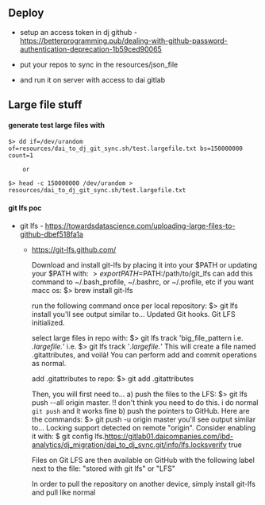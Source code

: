 


Deploy
------------------------
- setup an access token in dj github - https://betterprogramming.pub/dealing-with-github-password-authentication-deprecation-1b59ced90065 

- put your repos to sync in the resources/json_file

- and run it on server with access to dai gitlab 





Large file stuff
------------------------

#### generate test large files with

	$> dd if=/dev/urandom of=resources/dai_to_dj_git_sync.sh/test.largefile.txt bs=150000000 count=1

		or 

	$> head -c 150000000 /dev/urandom > resources/dai_to_dj_git_sync.sh/test.largefile.txt



#### git lfs poc
- git lfs - https://towardsdatascience.com/uploading-large-files-to-github-dbef518fa1a
	- https://git-lfs.github.com/

		Download and install git-lfs by placing it into your $PATH
			or updating your $PATH with: $> export PATH=$PATH:/path/to/git_lfs
				can add this command to ~/.bash_profile, ~/.bashrc, or ~/.profile, etc if you want
			macc os: $> brew install git-lfs

		run the following command once per local repository: 
			$> git lfs install
			you'll see output similar to...
				Updated Git hooks.
				Git LFS initialized.

		select large files in repo with: 
			$> git lfs track 'big_file_pattern i.e. *.largefile.*'
				i.e. $> git lfs track '*.largefile.*'
			This will create a file named .gitattributes, and voilà! You can perform add and commit operations as normal. 

		add .gitattributes to repo:
			$> git add .gitattributes

		Then, you will first need to...
			a) push the files to the LFS: $> git lfs push --all origin master. !! don't think you need to do this. i do normal `git push` and it works fine
			b) push the pointers to GitHub. Here are the commands: $> git push -u origin master
			you'll see output similar to...
				Locking support detected on remote "origin". Consider enabling it with:
  					$ git config lfs.https://gitlab01.daicompanies.com/ibd-analytics/dj_migration/dai_to_dj_sync.git/info/lfs.locksverify true 

		Files on Git LFS are then available on GitHub with the following label next to the file: "stored with git lfs" or "LFS" 

		In order to pull the repository on another device, simply install git-lfs and pull like normal

